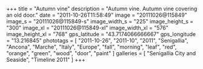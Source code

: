 +++
title = "Autumn vine"
description = "Autumn vine. Autumn vine covering an old door."
date = "2011-10-26T11:58:49"
image = "20111026@115849"
image_s = "20111026@115849-s"
image_width_s = "225"
image_height_s = "300"
image_xl = "20111026@115849-xl"
image_width_xl = "576"
image_height_xl = "768"
gps_latitude = "43.7174066666667"
gps_longitude = "13.216845"
phototags = [ "2011-10-26", "2011-10", "2011", "Senigallia", "Ancona", "Marche", "Italy", "Europe", "fall", "morning", "leaf", "red", "orange", "green", "wood", "door", "paint" ]
galleries = [ "Senigallia City and Seaside", "Timeline 2011" ]
+++
